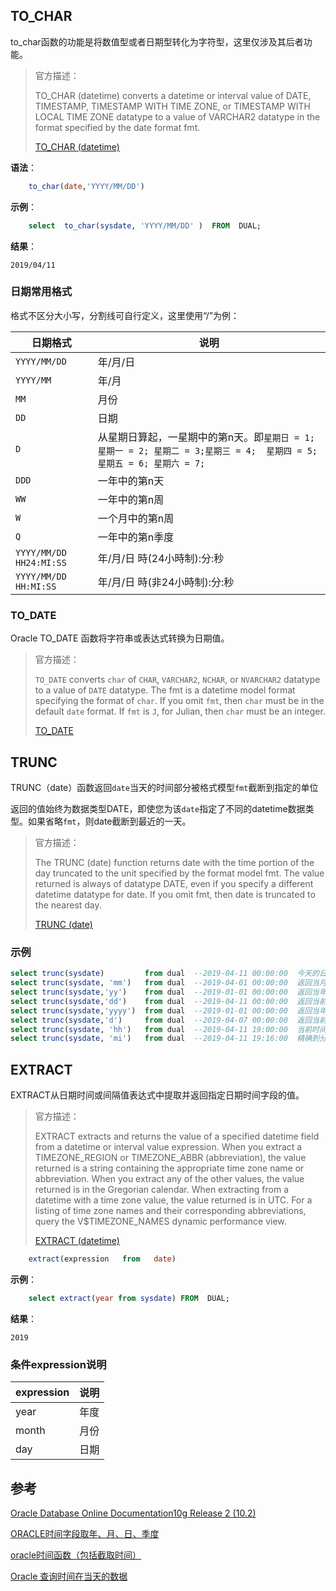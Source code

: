 ## TO_CHAR

to_char函数的功能是将数值型或者日期型转化为字符型，这里仅涉及其后者功能。

>官方描述：
>
>TO_CHAR (datetime) converts a datetime or interval value of DATE, TIMESTAMP, TIMESTAMP WITH TIME ZONE, or TIMESTAMP WITH LOCAL TIME ZONE datatype to a value of VARCHAR2 datatype in the format specified by the date format fmt.
>
>[TO_CHAR (datetime)](https://docs.oracle.com/cd/B19306_01/server.102/b14200/functions180.htm)

**语法**：

```sql
    to_char(date,'YYYY/MM/DD') 
```

**示例**：

```sql
    select  to_char(sysdate, 'YYYY/MM/DD' )  FROM  DUAL;
```

**结果**：
```shell
2019/04/11
```

### 日期常用格式

格式不区分大小写，分割线可自行定义，这里使用“/”为例：

| 日期格式 | 说明 |
| --- | --- |
| ```YYYY/MM/DD``` | 年/月/日 |
| ```YYYY/MM``` |  年/月 |
| ```MM``` | 月份 |
| ```DD``` | 日期 |
| ```D``` | 从星期日算起，一星期中的第n天。即``` 星期日 = 1;  星期一 = 2; 星期二 = 3;星期三 = 4;  星期四 = 5; 星期五 = 6; 星期六 = 7; ``` |
| ```DDD``` | 一年中的第n天 |
| ```WW``` | 一年中的第n周 |
| ```W``` | 一个月中的第n周 |
| ```Q``` | 一年中的第n季度 |
| ```YYYY/MM/DD HH24:MI:SS``` | 年/月/日 時(24小時制):分:秒  |
| ```YYYY/MM/DD HH:MI:SS``` | 年/月/日 時(非24小時制):分:秒  |

### TO_DATE

Oracle TO_DATE 函数将字符串或表达式转换为日期值。

>官方描述：
>
>```TO_DATE``` converts ```char``` of ```CHAR```, ```VARCHAR2```, ```NCHAR```, or ```NVARCHAR2``` datatype to a value of ```DATE``` datatype. The fmt is a datetime model format specifying the format of ```char```. If you omit ```fmt```, then ```char``` must be in the default ```date``` format. If ```fmt``` is ```J```, for Julian, then ```char``` must be an integer.
>
>[TO_DATE](https://docs.oracle.com/cd/B19306_01/server.102/b14200/functions183.htm)

## TRUNC

TRUNC（date）函数返回```date```当天的时间部分被格式模型```fmt```截断到指定的单位

返回的值始终为数据类型DATE，即使您为该```date```指定了不同的datetime数据类型。如果省略```fmt```，则date截断到最近的一天。


>官方描述：
>
>The TRUNC (date) function returns date with the time portion of the day truncated to the unit specified by the format model fmt. The value returned is always of datatype DATE, even if you specify a different datetime datatype for date. If you omit fmt, then date is truncated to the nearest day.
>
>[TRUNC (date)](https://docs.oracle.com/cd/B19306_01/server.102/b14200/functions201.htm)


### 示例

```sql
select trunc(sysdate)         from dual  --2019-04-11 00:00:00  今天的日期为2019-04-11
select trunc(sysdate, 'mm')   from dual  --2019-04-01 00:00:00  返回当月第一天.
select trunc(sysdate,'yy')    from dual  --2019-01-01 00:00:00  返回当年第一天
select trunc(sysdate,'dd')    from dual  --2019-04-11 00:00:00  返回当前年月日
select trunc(sysdate,'yyyy')  from dual  --2019-01-01 00:00:00  返回当年第一天
select trunc(sysdate,'d')     from dual  --2019-04-07 00:00:00  返回当前星期的第一天 (星期天为星期的第一天)
select trunc(sysdate, 'hh')   from dual  --2019-04-11 19:00:00  当前时间为19:20 
select trunc(sysdate, 'mi')   from dual  --2019-04-11 19:16:00  精确到分钟，TRUNC()函数没有秒的精度
```

## EXTRACT

EXTRACT从日期时间或间隔值表达式中提取并返回指定日期时间字段的值。

>官方描述：
>
>EXTRACT extracts and returns the value of a specified datetime field from a datetime or interval value expression. When you extract a TIMEZONE_REGION or TIMEZONE_ABBR (abbreviation), the value returned is a string containing the appropriate time zone name or abbreviation. When you extract any of the other values, the value returned is in the Gregorian calendar. When extracting from a datetime with a time zone value, the value returned is in UTC. For a listing of time zone names and their corresponding abbreviations, query the V$TIMEZONE_NAMES dynamic performance view.
>
>[EXTRACT (datetime)](https://docs.oracle.com/cd/B19306_01/server.102/b14200/functions050.htm)

```sql
    extract(expression   from   date) 
```

**示例**：

```sql
    select extract(year from sysdate) FROM  DUAL;
```

**结果**：
```shell
2019
```

### 条件expression说明

| expression | 说明 | 
| --- | --- |
| year | 年度 |
| month | 月份 |
| day | 日期 |


## 参考

[Oracle Database Online Documentation10g Release 2 (10.2)](https://docs.oracle.com/cd/B19306_01/index.htm)

[ORACLE时间字段取年、月、日、季度](https://blog.csdn.net/flyhaze/article/details/3457597)

[oracle时间函数（包括截取时间）](https://yuxuguang.iteye.com/blog/544043)

[Oracle 查询时间在当天的数据](https://www.cnblogs.com/simeone/p/4189264.html)